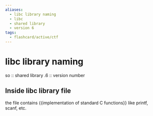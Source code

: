 ```yaml
---
aliases:
  - libc library naming
  - libc 
  - shared library 
  - version 6
tags:
  - flashcard/active/ctf
---
```


# libc library naming
so :: shared library <!--SR:!2024-12-15,1,228-->
.6 :: version number <!--SR:!2024-12-17,3,250-->


## Inside libc library file
the file contains {{implementation of standard C functions}} like printf, scanf, etc. <!--SR:!2024-12-17,3,268-->
